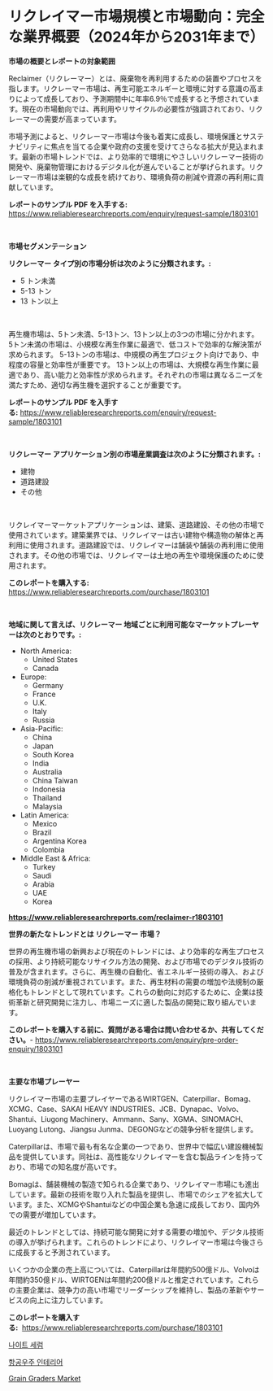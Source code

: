 <p><h1>リクレイマー市場規模と市場動向：完全な業界概要（2024年から2031年まで）</h1></p><p><strong>市場の概要とレポートの対象範囲</strong></p>
<p><p>Reclaimer（リクレーマー）とは、廃棄物を再利用するための装置やプロセスを指します。リクレーマー市場は、再生可能エネルギーと環境に対する意識の高まりによって成長しており、予測期間中に年率6.9％で成長すると予想されています。現在の市場動向では、再利用やリサイクルの必要性が強調されており、リクレーマーの需要が高まっています。</p><p>市場予測によると、リクレーマー市場は今後も着実に成長し、環境保護とサステナビリティに焦点を当てる企業や政府の支援を受けてさらなる拡大が見込まれます。最新の市場トレンドでは、より効率的で環境にやさしいリクレーマー技術の開発や、廃棄物管理におけるデジタル化が進んでいることが挙げられます。リクレーマー市場は楽観的な成長を続けており、環境負荷の削減や資源の再利用に貢献しています。</p></p>
<p><strong>レポートのサンプル PDF を入手する:</strong> <a href="https://www.reliableresearchreports.com/enquiry/request-sample/1803101">https://www.reliableresearchreports.com/enquiry/request-sample/1803101</a></p>
<p>&nbsp;</p>
<p><strong>市場セグメンテーション</strong></p>
<p><strong>リクレーマー タイプ別の市場分析は次のように分類されます。:</strong></p>
<p><ul><li>5 トン未満</li><li>5-13 トン</li><li>13 トン以上</li></ul></p>
<p>&nbsp;</p>
<p><p>再生機市場は、5トン未満、5-13トン、13トン以上の3つの市場に分かれます。 5トン未満の市場は、小規模な再生作業に最適で、低コストで効率的な解決策が求められます。 5-13トンの市場は、中規模の再生プロジェクト向けであり、中程度の容量と効率性が重要です。 13トン以上の市場は、大規模な再生作業に最適であり、高い能力と効率性が求められます。それぞれの市場は異なるニーズを満たすため、適切な再生機を選択することが重要です。</p></p>
<p><strong>レポートのサンプル PDF を入手する:</strong>&nbsp;<a href="https://www.reliableresearchreports.com/enquiry/request-sample/1803101">https://www.reliableresearchreports.com/enquiry/request-sample/1803101</a></p>
<p>&nbsp;</p>
<p><strong> リクレーマー アプリケーション別の市場産業調査は次のように分類されます。:</strong></p>
<p><ul><li>建物</li><li>道路建設</li><li>その他</li></ul></p>
<p>&nbsp;</p>
<p><p>リクレイマーマーケットアプリケーションは、建築、道路建設、その他の市場で使用されています。建築業界では、リクレイマーは古い建物や構造物の解体と再利用に使用されます。道路建設では、リクレイマーは舗装や舗装の再利用に使用されます。その他の市場では、リクレイマーは土地の再生や環境保護のために使用されます。</p></p>
<p><strong>このレポートを購入する:</strong>&nbsp; <a href="https://www.reliableresearchreports.com/purchase/1803101">https://www.reliableresearchreports.com/purchase/1803101</a></p>
<p>&nbsp;</p>
<p><strong>地域に関して言えば、リクレーマー 地域ごとに利用可能なマーケットプレーヤーは次のとおりです。:</strong></p>
<p><ul>
    <li>
        North America:
        <ul>
            <li>United States</li>
            <li>Canada</li>
        </ul>
    </li>
    <li>
        Europe:
        <ul>
            <li>Germany</li>
            <li>France</li>
            <li>U.K.</li>
            <li>Italy</li>
            <li>Russia</li>
        </ul>
    </li>
    <li>
        Asia-Pacific:
        <ul>
            <li>China</li>
            <li>Japan</li>
            <li>South Korea</li>
            <li>India</li>
            <li>Australia</li>
            <li>China Taiwan</li>
            <li>Indonesia</li>
            <li>Thailand</li>
            <li>Malaysia</li>
        </ul>
    </li>
    <li>
        Latin America:
        <ul>
            <li>Mexico</li>
            <li>Brazil</li>
            <li>Argentina Korea</li>
            <li>Colombia</li>
        </ul>
    </li>
    <li>
        Middle East & Africa:
        <ul>
            <li>Turkey</li>
            <li>Saudi</li>
            <li>Arabia</li>
            <li>UAE</li>
            <li>Korea</li>
        </ul>
    </li>
    </ul></p>
<p><strong><a href="https://www.reliableresearchreports.com/reclaimer-r1803101">https://www.reliableresearchreports.com/reclaimer-r1803101</a></strong>&nbsp;</p>
<p><strong>世界の新たなトレンドとは リクレーマー 市場？</strong></p>
<p><p>世界の再生機市場の新興および現在のトレンドには、より効率的な再生プロセスの採用、より持続可能なリサイクル方法の開発、および市場でのデジタル技術の普及が含まれます。さらに、再生機の自動化、省エネルギー技術の導入、および環境負荷の削減が重視されています。また、再生材料の需要の増加や法規制の厳格化もトレンドとして現れています。これらの動向に対応するために、企業は技術革新と研究開発に注力し、市場ニーズに適した製品の開発に取り組んでいます。</p></p>
<p><strong>このレポートを購入する前に、質問がある場合は問い合わせるか、共有してください。</strong>- <a href="https://www.reliableresearchreports.com/enquiry/pre-order-enquiry/1803101">https://www.reliableresearchreports.com/enquiry/pre-order-enquiry/1803101</a></p>
<p>&nbsp;</p>
<p><strong>主要な市場プレーヤー</strong></p>
<p><p>リクレイマー市場の主要プレイヤーであるWIRTGEN、Caterpillar、Bomag、XCMG、Case、SAKAI HEAVY INDUSTRIES、JCB、Dynapac、Volvo、Shantui、Liugong Machinery、Ammann、Sany、XGMA、SINOMACH、Luoyang Lutong、Jiangsu Junma、DEGONGなどの競争分析を提供します。</p><p>Caterpillarは、市場で最も有名な企業の一つであり、世界中で幅広い建設機械製品を提供しています。同社は、高性能なリクレイマーを含む製品ラインを持っており、市場での知名度が高いです。</p><p>Bomagは、舗装機械の製造で知られる企業であり、リクレイマー市場にも進出しています。最新の技術を取り入れた製品を提供し、市場でのシェアを拡大しています。また、XCMGやShantuiなどの中国企業も急速に成長しており、国内外での需要が増加しています。</p><p>最近のトレンドとしては、持続可能な開発に対する需要の増加や、デジタル技術の導入が挙げられます。これらのトレンドにより、リクレイマー市場は今後さらに成長すると予測されています。</p><p>いくつかの企業の売上高については、Caterpillarは年間約500億ドル、Volvoは年間約350億ドル、WIRTGENは年間約200億ドルと推定されています。これらの主要企業は、競争力の高い市場でリーダーシップを維持し、製品の革新やサービスの向上に注力しています。</p></p>
<p><strong>このレポートを購入する:</strong>&nbsp;&nbsp;<a href="https://www.reliableresearchreports.com/purchase/1803101">https://www.reliableresearchreports.com/purchase/1803101</a></p>
<p><p><a href="https://medium.com/@jerrodhilll68/%EC%95%BC%EA%B0%84-%EC%84%B8%EB%9F%BC-%EC%8B%9C%EC%9E%A5-%EC%8B%9C%EC%9E%A5-cagr-%EC%8B%9C%EC%9E%A5-%EB%8F%99%ED%96%A5-%EB%B0%8F-%EC%84%B1%EC%9E%A5-%EC%A0%84%EB%9E%B5%EC%97%90-%EB%8C%80%ED%95%9C-%ED%86%B5%EC%B0%B0%EB%A0%A5-79019524cb77">나이트 세럼</a></p><p><a href="https://medium.com/@jeralderzog65756e/%ED%95%AD%EA%B3%B5%EC%9A%B0%EC%A3%BC-%EB%82%B4%EB%B6%80-%EC%8B%9C%EC%9E%A5-%EA%B7%9C%EB%AA%A8%EB%8A%94-%EA%B8%80%EB%A1%9C%EB%B2%8C-%EC%82%B0%EC%97%85%EC%97%90%EC%84%9C-%EC%B5%9C%EA%B3%A0%EC%9D%98-%EB%A7%88%EC%BC%80%ED%8C%85-%EC%B1%84%EB%84%90%EC%9D%84-%EB%B3%B4%EC%97%AC%EC%A4%8D%EB%8B%88%EB%8B%A4-57bcec422c9b">항공우주 인테리어</a></p><p><a href="https://view.publitas.com/reportprime-1/grain-graders-market-furnishes-information-on-market-share-market-trends-and-market-growth/">Grain Graders Market</a></p></p>